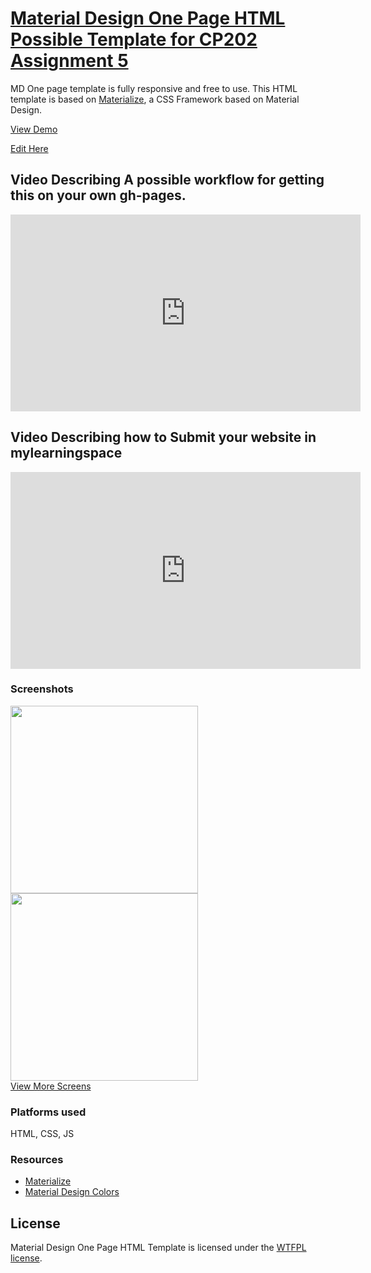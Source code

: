 <h1><a href="https://github.com/rhildred/CP202Assignment5" target="_blank">Material Design One Page HTML Possible Template for CP202 Assignment 5</a></h1>
<p>MD One page template is fully responsive and free to use. This HTML template is based on <a href="http://materializecss.com/" target="_blank">Materialize</a>, a CSS Framework based on Material Design.</p>
<a href="http://rhildred.github.io/CP202Assignment5" target="_blank">View Demo</a>
<br/>

[Edit Here](https://diy-pwa.dev/~/gh/clara-m00/Portfolio-Assignment-3)

## Video Describing A possible workflow for getting this on your own gh-pages.


<iframe width="560" height="315" src="https://www.youtube.com/embed/cRsot8Qty4c?rel=0" frameborder="0" allow="autoplay; encrypted-media" allowfullscreen></iframe>

## Video Describing how to Submit your website in mylearningspace

<iframe width="560" height="315" src="https://www.youtube.com/embed/haiNUEGmD8I?rel=0" frameborder="0" allow="autoplay; encrypted-media" allowfullscreen></iframe>

<h3>Screenshots</h3>
<img src="https://m1.behance.net/rendition/modules/155787441/disp/f7713eb665752f2da380ec8f7a3cdcae.png" height="300px"/> <img src="https://m1.behance.net/rendition/modules/155787447/disp/e546efd70f5b46e45829e0da79375243.png" height="300px"/>
<br/>
<a href="https://www.behance.net/gallery/23484793/Material-Design-One-Page-Template" target="_blank">View More Screens</a>
<h3>Platforms used</h3>
HTML, CSS, JS

<h3>Resources</h3>
<ul>
    <li><a href="http://materializecss.com/" target="_blank">Materialize</a></li>
    <li><a href="http://www.materialpalette.com/" target="_blank">Material Design Colors</a></li>
</ul>

<h2>License</h2>
Material Design One Page HTML Template is licensed under the <a href="http://sam.zoy.org/wtfpl/">WTFPL license</a>.
